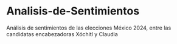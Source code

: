 # Analisis-de-Sentimientos
Análisis de sentimientos de las elecciones México 2024, entre las candidatas encabezadoras Xóchitl y Claudia
